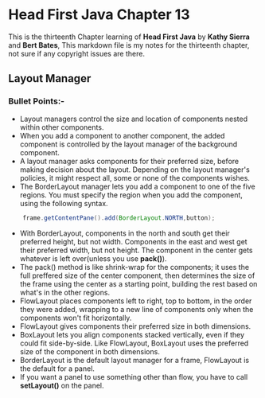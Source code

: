 Head First Java Chapter 13
=
This is the thirteenth Chapter learning of **Head First Java** by **Kathy Sierra** and **Bert Bates**, 
This markdown file is my notes for the thirteenth chapter, not sure if any copyright issues are there.

Layout Manager
-

### Bullet Points:-
* Layout managers control the size and location of components nested within other components.
* When you add a component to another component, the added component is controlled by the layout manager of the background component.
* A layout manager asks components for their preferred size, before making decision about the layout. Depending on the layout manager's policies, it might respect all, some or none of the components wishes.
* The BorderLayout manager lets you add a component to one of the five regions. You must specify the region when you add the component, using the following syntax.

````java
	frame.getContentPane().add(BorderLayout.NORTH,button);
````

* With BorderLayout, components in the north and south get their preferred height, but not width. Components in the east and west get their preferred width, but not height. The component in the center gets whatever is left over(unless you use **pack()**).
* The pack() method is like shrink-wrap for the components; it uses the full preffered size of the center component, then determines the size of the frame using the center as a starting point, building the rest based on what's in the other regions.
* FlowLayout places components left to right, top to bottom, in the order they were added, wrapping to a new line of components only when the components won't fit horizontally.
* FlowLayout gives components their preferred size in both dimensions.
* BoxLayout lets you align components stacked vertically, even if they could fit side-by-side. Like FlowLayout, BoxLayout uses the preferred size of the component in both dimensions.
* BorderLayout is the default layout manager for a frame, FlowLayout is the default for a panel.
* If you want a panel to use something other than flow, you have to call **setLayout()** on the panel. 
